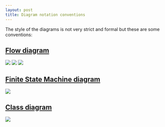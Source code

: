 ```yaml
---
layout: post
title: Diagram notation conventions
---
```

The style of the diagrams is not very strict and formal but these are some conventions:

## <a href="#flow-diagram" id="flow-diagram">Flow diagram</a>
![](public/images/hadoop-internals_533009fb-55b0-4ed9-ac6e-2f8d0a009433.png)
![](public/images/hadoop-internals_533a997c-192c-44a4-9e6d-7cef0a005bed.png)
![](public/images/hadoop-internals_53300a12-0a94-4528-aca1-41a50a009107.png)
## <a href="#finite-state-machine-diagram" id="finite-state-machine-diagram">Finite State Machine diagram</a>
![](public/images/hadoop-internals_53300a29-eadc-4d01-b577-33090a009107.png)
## <a href="#class-diagram" id="class-diagram">Class diagram</a>
![](public/images/hadoop-internals_53300a1e-13bc-4e71-a23c-31110a00d013.png)

